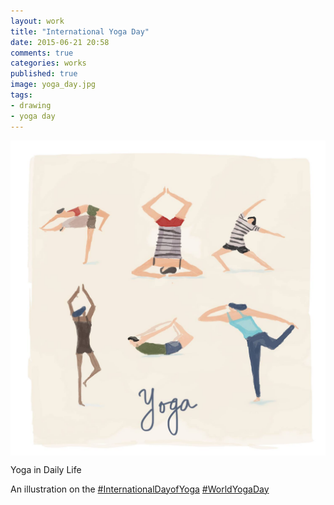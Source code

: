 ```yaml
---
layout: work
title: "International Yoga Day"
date: 2015-06-21 20:58
comments: true
categories: works
published: true
image: yoga_day.jpg
tags:
- drawing
- yoga day
---
```

<img src="/images/works/yoga_day.jpg" align="middle"/>

Yoga in Daily Life

An illustration on the [#InternationalDayofYoga](https://www.facebook.com/hashtag/internationaldayofyoga) [#WorldYogaDay](https://www.facebook.com/hashtag/worldyogaday)